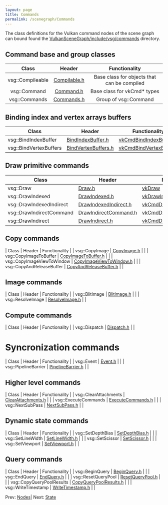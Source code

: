 ```yaml
---
layout: page
title: Commands
permalink: /scenegraph/Commands
---
```


The class definitions for the Vulkan command nodes of the scene graph can bound found the [VulkanSceneGraph/include/vsg/commands](https://github.com/vsg-dev/VulkanSceneGraph/blob/master/include/vsg/commands/) directory.

## Command base and group classes

| Class | Header | Functionality |
| :-----------------: | :-----------------: | :-----------------: |
| vsg::Compileable | [Compilable.h](https://github.com/vsg-dev/VulkanSceneGraph/blob/master/include/vsg/nodes/Compilable.h) | Base class for objects that can be compiled |
| vsg::Command | [Command.h](https://github.com/vsg-dev/VulkanSceneGraph/blob/master/include/vsg/commands/Command.h) | Base class for vkCmd* types|
| vsg::Commands | [Commands.h](https://github.com/vsg-dev/VulkanSceneGraph/blob/master/include/vsg/commands/Commands.h) | Group of vsg::Command |

## Binding index and vertex arrays buffers

| Class | Header | Functionality |
| ----------------- | ----------------- | ----------------- |
| vsg::BindIndexBuffer | [BindIndexBuffer.h](https://github.com/vsg-dev/VulkanSceneGraph/blob/master/include/vsg/commands/BindIndexBuffer.h) | [vkCmdBindIndexBuffer](https://registry.khronos.org/vulkan/specs/1.3-extensions/man/html/vkCmdBindIndexBuffer.html) |
| vsg::BindVertexBuffers | [BindVertexBuffers.h](https://github.com/vsg-dev/VulkanSceneGraph/blob/master/include/vsg/commands/BindVertexBuffers) | [vkCmdBindVertexBuffers](https://registry.khronos.org/vulkan/specs/1.3-extensions/man/html/vkCmdBindVertexBuffers.html) |

## Draw primitive commands

| Class | Header | Functionality |
| ----------------- | ----------------- | ----------------- |
| vsg::Draw | [Draw.h](https://github.com/vsg-dev/VulkanSceneGraph/blob/master/include/vsg/commands/Draw.h) | [vkDraw](https://registry.khronos.org/vulkan/specs/1.3-extensions/man/html/vkCmdDraw.html) |
| vsg::DrawIndexed | [DrawIndexed.h](https://github.com/vsg-dev/VulkanSceneGraph/blob/master/include/vsg/commands/DrawIndexed.h) | [vkDrawIndexed](https://registry.khronos.org/vulkan/specs/1.3-extensions/man/html/vkCmdDrawIndexed.html) |
| vsg::DrawIndexedIndirect | [DrawIndexedIndirect.h](https://github.com/vsg-dev/VulkanSceneGraph/blob/master/include/vsg/commands/DrawIndexedIndirect.h) | [vkCmdDrawIndexedIndirect](https://registry.khronos.org/vulkan/specs/1.3-extensions/man/html/vkCmdDrawIndexedIndirect.html) |
| vsg::DrawIndirectCommand | [DrawIndirectCommand.h](https://github.com/vsg-dev/VulkanSceneGraph/blob/master/include/vsg/commands/DrawIndirectCommand.h) | [vkCmdDrawIndirectCommand](https://registry.khronos.org/vulkan/specs/1.3-extensions/man/html/VkDrawIndexedIndirectCommand.html) |
| vsg::DrawIndirect | [DrawIndirect.h](https://github.com/vsg-dev/VulkanSceneGraph/blob/master/include/vsg/commands/DrawIndirect.h) | [vkCmdDrawIndirect](https://registry.khronos.org/vulkan/specs/1.3-extensions/man/html/vkCmdDrawIndirect.html) |

## Copy commands

| Class | Header | Functionality |
| vsg::CopyImage | [CopyImage.h](https://github.com/vsg-dev/VulkanSceneGraph/blob/master/include/vsg/commands/CopyImage.h) | |
| vsg::CopyImageToBuffer | [CopyImageToBuffer.h](https://github.com/vsg-dev/VulkanSceneGraph/blob/master/include/vsg/commands/CopyImageToBuffer.h) | |
| vsg::CopyImageViewToWindow | [CopyImageViewToWindow.h](https://github.com/vsg-dev/VulkanSceneGraph/blob/master/include/vsg/commands/CopyImageViewToWindow.h) | |
| vsg::CopyAndReleaseBuffer | [CopyAndReleaseBuffer.h](https://github.com/vsg-dev/VulkanSceneGraph/blob/master/include/vsg/commands/CopyAndReleaseBuffer.h) | |

## Image commands

| Class | Header | Functionality |
| vsg::BlitImage | [BlitImage.h](https://github.com/vsg-dev/VulkanSceneGraph/blob/master/include/vsg/commands/BlitImage.h) | |
| vsg::ResolveImage | [ResolveImage.h](https://github.com/vsg-dev/VulkanSceneGraph/blob/master/include/vsg/commands/ResolveImage.h) | |

## Compute commands

| Class | Header | Functionality |
| vsg::Dispatch | [Dispatch.h](https://github.com/vsg-dev/VulkanSceneGraph/blob/master/include/vsg/commands/Dispatch.h) | |

# Syncronization commands

| Class | Header | Functionality |
| vsg::Event | [Event.h](https://github.com/vsg-dev/VulkanSceneGraph/blob/master/include/vsg/commands/Event.h) | |
| vsg::PipelineBarrier | [PipelineBarrier.h](https://github.com/vsg-dev/VulkanSceneGraph/blob/master/include/vsg/commands/PipelineBarrier.h) | |

## Higher level commands

| Class | Header | Functionality |
| vsg::ClearAttachments | [ClearAttachments.h](https://github.com/vsg-dev/VulkanSceneGraph/blob/master/include/vsg/commands/ClearAttachments.h) | |
| vsg::ExecuteCommands | [ExecuteCommands.h](https://github.com/vsg-dev/VulkanSceneGraph/blob/master/include/vsg/commands/ExecuteCommands.h) | |
| vsg::NextSubPass | [NextSubPass.h](https://github.com/vsg-dev/VulkanSceneGraph/blob/master/include/vsg/commands/NextSubPass.h) | |

## Dynamic state commands

| Class | Header | Functionality |
| vsg::SetDepthBias | [SetDepthBias.h](https://github.com/vsg-dev/VulkanSceneGraph/blob/master/include/vsg/commands/SetDepthBias.h) | |
| vsg::SetLineWidth | [SetLineWidth.h](https://github.com/vsg-dev/VulkanSceneGraph/blob/master/include/vsg/commands/SetLineWidth.h) | |
| vsg::SetScissor | [SetScissor.h](https://github.com/vsg-dev/VulkanSceneGraph/blob/master/include/vsg/commands/SetScissor.h) | |
| vsg::SetViewport | [SetViewport.h](https://github.com/vsg-dev/VulkanSceneGraph/blob/master/include/vsg/commands/SetViewport.h) | |

## Query commands

| Class | Header | Functionality |
| vsg::BeginQuery | [BeginQuery.h](https://github.com/vsg-dev/VulkanSceneGraph/blob/master/include/vsg/commands/BeginQuery.h) | |
| vsg::EndQuery | [EndQuery.h](https://github.com/vsg-dev/VulkanSceneGraph/blob/master/include/vsg/commands/EndQuery.h) | |
| vsg::ResetQueryPool | [ResetQueryPool.h](https://github.com/vsg-dev/VulkanSceneGraph/blob/master/include/vsg/commands/ResetQueryPool.h) | |
| vsg::CopyQueryPoolResults | [CopyQueryPoolResults.h](https://github.com/vsg-dev/VulkanSceneGraph/blob/master/include/vsg/commands/CopyQueryPoolResults.h) | |
| vsg::WriteTimestamp | [WriteTimestamp.h](https://github.com/vsg-dev/VulkanSceneGraph/blob/master/include/vsg/commands/WriteTimestamp.h) | |

Prev: [Nodes](Nodes.md)| Next: [State](State.md)

